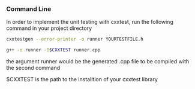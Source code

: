 ### Command Line
In order to implement the unit testing with cxxtest, run the following command in your project directory

```bash
cxxtestgen --error-printer -o runner YOURTESTFILE.h

g++ -o runner -I$CXXTEST runner.cpp
```

the argument runner would be the generated .cpp file to be compiled with the second command

$CXXTEST is the path to the installtion of your cxxtest library
